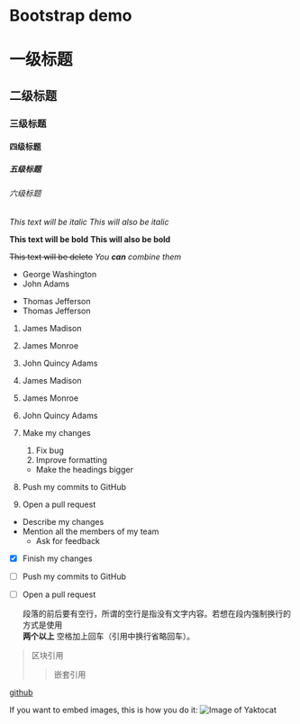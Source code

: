 # Bootstrap demo

# 一级标题
## 二级标题
### 三级标题
#### 四级标题
##### 五级标题
###### 六级标题

*This text will be italic*
_This will also be italic_

**This text will be bold**
__This will also be bold__

~~This text will be delete~~
_You **can** combine them_

- George Washington
- John Adams
* Thomas Jefferson
* Thomas Jefferson

1. James Madison
2. James Monroe
3. John Quincy Adams

1. James Madison
1. James Monroe
1. John Quincy Adams



1. Make my changes
    1. Fix bug
    2. Improve formatting
    * Make the headings bigger
2. Push my commits to GitHub
3. Open a pull request
  * Describe my changes
  * Mention all the members of my team
    * Ask for feedback
    
* [x] Finish my changes
* [ ] Push my commits to GitHub
* [ ] Open a pull request

  段落的前后要有空行，所谓的空行是指没有文字内容。若想在段内强制换行的方式是使用  
  **两个以上** 空格加上回车（引用中换行省略回车）。  

> 区块引用
>> 嵌套引用

[github](http://github.com)

If you want to embed images, this is how you do it:
![Image of Yaktocat](https://octodex.github.com/images/yaktocat.png)
